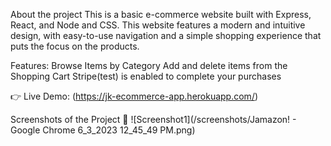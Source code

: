 About the project
This is a basic e-commerce website built with Express, React, and Node and CSS. This website features a modern and intuitive design, with easy-to-use navigation
and a simple shopping experience that puts the focus on the products.

Features:
Browse Items by Category
Add and delete items from the Shopping Cart
Stripe(test) is enabled to complete your purchases

👉 Live Demo: (https://jk-ecommerce-app.herokuapp.com/)

Screenshots of the Project 📸
![Screenshot1](/screenshots/Jamazon! - Google Chrome 6_3_2023 12_45_49 PM.png)
